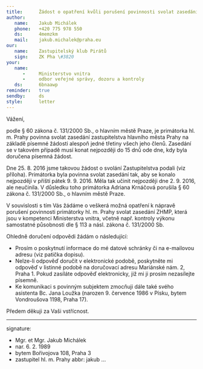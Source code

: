 ```yaml
---
title:      Žádost o opatření kvůli porušení povinnosti svolat zasedání Zastupitelstva hl. m. Prahy
author:
   name:    Jakub Michálek
   phone:   +420 775 978 550
   ds:      4memzkm
   mail:    jakub.michalek@praha.eu
our:
   name:    Zastupitelský klub Pirátů
   sign:    ZK Pha \#3820
your:
   name:
      -     Ministerstvo vnitra
      -     odbor veřejné správy, dozoru a kontroly 
   ds:      6bnaawp
reminder:   true
sendby:     ds
style:      letter
---
```


Vážení,

podle § 60 zákona č. 131/2000 Sb., o hlavním městě Praze, je primátorka hl. m. Prahy povinna svolat zasedání zastupitelstva hlavního města Prahy na základě písemné žádosti alespoň jedné třetiny všech jeho členů. Zasedání se v takovém případě musí konat nejpozději do 15 dnů ode dne, kdy byla doručena písemná žádost.

Dne 25. 8. 2016 jsme takovou žádost o svolání Zastupitelstva podali (viz příloha). Primátorka byla povinna svolat zasedání tak, aby se konalo nejpozději v příští pátek 9. 9. 2016. Měla tak učinit nejpozději dne 2. 9. 2016, ale neučinila. V důsledku toho primátorka Adriana Krnáčová porušila § 60 zákona č. 131/2000 Sb., o hlavním městě Praze. 

V souvislosti s tím Vás žádáme o veškerá možná opatření k nápravě porušení povinnosti primátorky hl. m. Prahy svolat zasedání ZHMP, která jsou v kompetenci Ministerstva vnitra, včetně např. kontroly výkonu samostatné působnosti dle § 113 a násl. zákona č. 131/2000 Sb. 

Ohledně doručení odpovědi žádám o následující:

* Prosím o poskytnutí informace do mé datové schránky či na e-mailovou adresu (viz patička dopisu). 
* Nelze-li odpověď doručit v elektronické podobě, poskytněte mi odpověď v listinné podobě na doručovací adresu Mariánské nám. 2, Praha 1. Pokud zasíláte odpověď elektronicky, již mi ji prosím nezasílejte písemně.
* Ke komunikaci s povinným subjektem zmocňuji dále také svého asistenta Bc. Jana Loužka (narozen 9. července 1986 v Písku, bytem Vondroušova 1198, Praha 17).

Předem děkuji za Vaši vstřícnost.

---
signature:
  - Mgr. et Mgr. Jakub Michálek
  - nar. 6. 2. 1989
  - bytem Bořivojova 108, Praha 3
  - zastupitel hl. m. Prahy
abbr:       jakub
...

